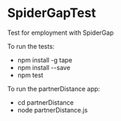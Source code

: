 # SpiderGapTest
Test for employment with SpiderGap

To run the tests:

* npm install -g tape
* npm install --save
* npm test

To run the partnerDistance app:

* cd partnerDistance
* node partnerDistance.js
